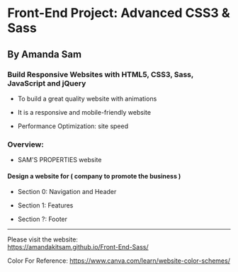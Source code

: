 # Front-End Project: Advanced CSS3 & Sass

## By Amanda Sam

### Build Responsive Websites with HTML5, CSS3, Sass, JavaScript and jQuery

- To build a great quality website with animations

- It is a responsive and mobile-friendly website

- Performance Optimization: site speed

### Overview:

- SAM'S PROPERTIES website

#### Design a website for ( company to promote the business )

- Section 0: Navigation and Header

- Section 1: Features

- Section ?: Footer

-------------------------------------------

Please visit the website:<br/>
https://amandakitsam.github.io/Front-End-Sass/



Color For Reference: https://www.canva.com/learn/website-color-schemes/
